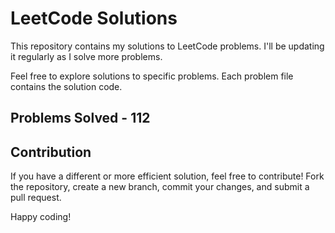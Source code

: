 # LeetCode Solutions

This repository contains my solutions to LeetCode problems. I'll be updating it regularly as I solve more problems.

Feel free to explore solutions to specific problems. Each problem file contains the solution code.

## Problems Solved - 112

## Contribution

If you have a different or more efficient solution, feel free to contribute! Fork the repository, create a new branch, commit your changes, and submit a pull request.

Happy coding!